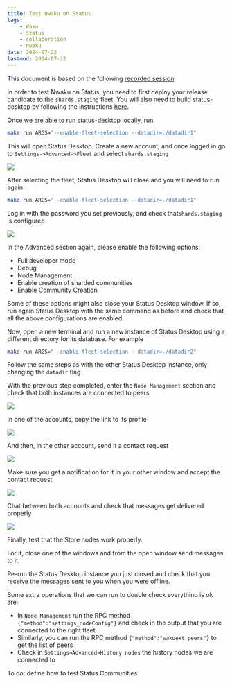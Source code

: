 ```yaml
---
title: Test nwaku on Status
tags:
    - Waku
    - Status
    - collaboration
    - nwaku
date: 2024-07-22
lastmod: 2024-07-22
---
```


This document is based on the following [recorded session](https://drive.google.com/file/d/16ZJB5n2aazf9LfGZPKHPTGJy9zZJ6nIH/view)

In order to test Nwaku on Status, you need to first deploy your release candidate to the `shards.staging` fleet. You will also need to build status-desktop by following the instructions [here](https://www.notion.so/Building-ca1db4fb3baf4f15bab8da717832b743?pvs=21).

Once we are able to run status-desktop locally, run

```bash
make run ARGS="--enable-fleet-selection --datadir=./datadir1"
```

This will open Status Desktop. Create a new account, and once logged in go to `Settings->Advanced->Fleet` and select `shards.staging`

![](images/test-nwaku-status/1.png)

After selecting the fleet, Status Desktop will close and you will need to run again

```bash
make run ARGS="--enable-fleet-selection --datadir=./datadir1"
```

Log in with the password you set previously, and check that`shards.staging` is configured

![](images/test-nwaku-status/2.png)

In the Advanced section again, please enable the following options:

- Full developer mode
- Debug
- Node Management
- Enable creation of sharded communities
- Enable Community Creation

Some of these options might also close your Status Desktop window. If so, run again Status Desktop with the same command as before and check that all the above configurations are enabled.

Now, open a new terminal and run a new instance of Status Desktop using a different directory for its database. For example

```bash
make run ARGS="--enable-fleet-selection --datadir=./datadir2"
```

Follow the same steps as with the other Status Desktop instance, only changing the `datadir` flag

With the previous step completed, enter the `Node Management` section and check that both instances are connected to peers


![](images/test-nwaku-status/3.png)

In one of the accounts, copy the link to its profile

![](images/test-nwaku-status/4.png)

And then, in the other account, send it a contact request

![](images/test-nwaku-status/5.png)

Make sure you get a notification for it in your other window and accept the contact request

![](images/test-nwaku-status/6.png)

Chat between both accounts and check that messages get delivered properly

![](images/test-nwaku-status/7.png)

Finally, test that the Store nodes work properly.

For it, close one of the windows and from the open window send messages to it.

Re-run the Status Desktop instance you just closed and check that you receive the messages sent to you when you were offline.

Some extra operations that we can run to double check everything is ok are:

- In `Node Management` run the RPC method `{"method":"settings_nodeConfig"}` and check in the output that you are connected to the right fleet
- Similarly, you can run the RPC method `{"method":"wakuext_peers"}` to get the list of peers
- Check in `Settings→Advanced→History nodes` the history nodes we are connected to

To do: define how to test Status Communities